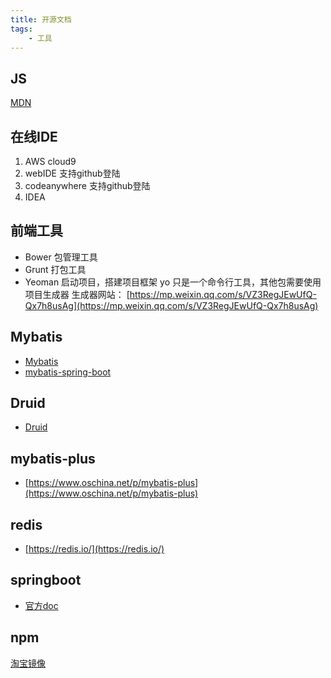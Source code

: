 ```yaml
---
title: 开源文档  
tags: 
    - 工具
---
```

## JS
[MDN](https://developer.mozilla.org/zh-CN/docs/Web/JavaScript/Reference/Global_Objects/ArrayBuffer 'MDN')
## 在线IDE
1. AWS cloud9
2. webIDE 支持github登陆
3. codeanywhere 支持github登陆
4. IDEA[](https://www.jianshu.com/p/860423508a96)
## 前端工具
- Bower 包管理工具
- Grunt 打包工具
- Yeoman 启动项目，搭建项目框架
	yo 只是一个命令行工具，其他包需要使用项目生成器
	生成器网站：[]()
	[https://mp.weixin.qq.com/s/VZ3RegJEwUfQ-Qx7h8usAg](https://mp.weixin.qq.com/s/VZ3RegJEwUfQ-Qx7h8usAg)
## Mybatis
- [Mybatis](http://www.mybatis.org/mybatis-3/zh/getting-started.html)
- [mybatis-spring-boot](https://github.com/mybatis/spring-boot-starter)
## Druid
- [Druid](https://github.com/alibaba/druid/tree/master/druid-spring-boot-starter)
## mybatis-plus
- [https://www.oschina.net/p/mybatis-plus](https://www.oschina.net/p/mybatis-plus)
## redis
- [https://redis.io/](https://redis.io/)
## springboot
- [官方doc](https://spring.io/projects/spring-boot)

## npm

[淘宝镜像](https://npmmirror.com/)